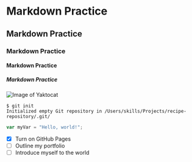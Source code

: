 # Markdown Practice
## Markdown Practice
### Markdown Practice
#### Markdown Practice
##### Markdown Practice

![Image of Yaktocat](https://octodex.github.com/images/yaktocat.png)

```
$ git init
Initialized empty Git repository in /Users/skills/Projects/recipe-repository/.git/
```

``` javascript
var myVar = "Hello, world!";
```

- [x] Turn on GitHub Pages
- [ ] Outline my portfolio
- [ ] Introduce myself to the world
